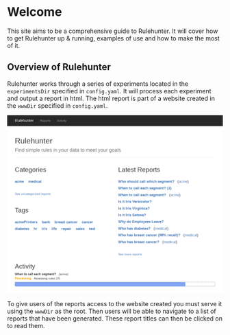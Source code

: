 Welcome
=======

This site aims to be a comprehensive guide to Rulehunter.  It will cover how to get Rulehunter up & running, examples of use and how to make the most of it.

Overview of Rulehunter
----------------------
Rulehunter works through a series of experiments located in the `experimentsDir` specified in `config.yaml`.  It will process each experiment and output a report in html.  The html report is part of a website created in the `wwwDir` specified in `config.yaml`.

<img src="/img/front.png" class="img-responsive outline" alt="screenshot of front page">

To give users of the reports access to the website created you must serve it using the `wwwDir` as the root.  Then users will be able to navigate to a list of reports that have been generated.  These report titles can then be clicked on to read them.
